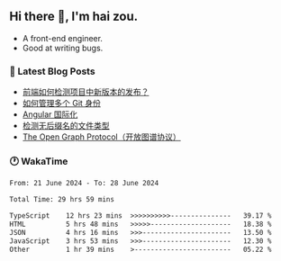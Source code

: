 ## Hi there 👋, I'm hai zou.

- A front-end engineer.
- Good at writing bugs.

### 📖 Latest Blog Posts
<!-- BLOG-POST-LIST:START -->
- [前端如何检测项目中新版本的发布？](https://blog.izou.top/angular/version-update/)
- [如何管理多个 Git 身份](https://blog.izou.top/git/multi-git-identity/)
- [Angular 国际化](https://blog.izou.top/angular/i18n/)
- [检测无后缀名的文件类型](https://blog.izou.top/js/filetype-check/)
- [The Open Graph Protocol（开放图谱协议）](https://blog.izou.top/website/open-graph-protocol/)
<!-- BLOG-POST-LIST:END -->

### 🕐 WakaTime
<!--START_SECTION:waka-->

```txt
From: 21 June 2024 - To: 28 June 2024

Total Time: 29 hrs 59 mins

TypeScript    12 hrs 23 mins  >>>>>>>>>>---------------   39.17 %
HTML          5 hrs 48 mins   >>>>>--------------------   18.38 %
JSON          4 hrs 16 mins   >>>----------------------   13.50 %
JavaScript    3 hrs 53 mins   >>>----------------------   12.30 %
Other         1 hr 39 mins    >------------------------   05.22 %
```

<!--END_SECTION:waka-->

